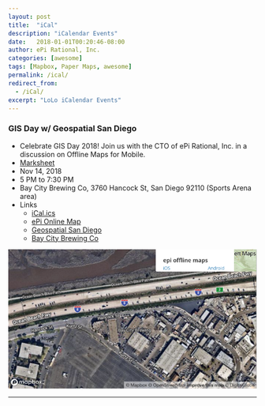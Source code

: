 ```yaml
---
layout: post
title:  "iCal"
description: "iCalendar Events"
date:   2018-01-01T00:20:46-08:00
author: ePi Rational, Inc.
categories: [awesome]
tags: [Mapbox, Paper Maps, awesome]
permalink: /ical/
redirect_from:
  - /iCal/
excerpt: "LoLo iCalendar Events"
---
```




### GIS Day w/ Geospatial San Diego
* Celebrate GIS Day 2018! Join us with the CTO of ePi Rational, Inc. in a discussion on Offline Maps for Mobile.  
* [Marksheet](https://mobile1st.roblabs.com)
* Nov 14, 2018
* 5 PM to 7:30 PM
* Bay City Brewing Co, 3760 Hancock St, San Diego  92110 (Sports Arena area)
* Links
  * [iCal.ics](/ical/GIS-Day-2018.ics)
  * [ePi Online Map](https://RobLabs.com/epi-maps.html?t=ePi-Maps&style=Satellite-Streets&w=-118.905273&s=31.509762&e=-114.839844&n=34.016242&z=18&authkey=278314#18/32.758436/-117.211876)
  * [Geospatial San Diego](http://geosd.weebly.com)
  * [Bay City Brewing Co](http://www.baycitybrewingco.com)


![Bay City Brewing Co, 3760 Hancock St, San Diego  92110](/ical/GIS-Day-2018.png)

---
